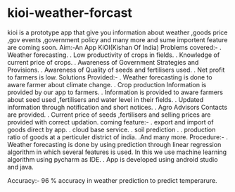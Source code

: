 # kioi-weather-forcast
kioi is a prototype app that give you information about  weather ,goods price ,gov events ,government policy and many more and sume importent feature are coming soon. 
Aim:-An App KiOI(Kishan Of India) 
Problems covered:- 
      . Weather forecasting.
      . Low productivity of crops in fields.
      . Knowledge of current price of crops.
      . Awareness of Government Strategies and Provisions.
      . Awareness of Quality of seeds and fertilisers used.
      . Net profit to farmers is low.
Solutions Provided:-
      . Weather forecasting is done to aware farmer about climate change.
      . Crop production Information is provided by our app to farmers.
      . Information is provided to aware farmers about seed used ,fertilisers and water level in
        their fields.
      . Updated information through notification and short notices.
      . Agro Advisors Contacts are provided.
      . Current price of seeds ,fertilisers and selling prices are provided with correct updation.
coming feature:-
      . export and import of goods direct by app.
      . cloud base service.
      . soil prediction .
      . production ratio of goods at a perticuler district of india.
      .And many more.
Procedure:-
      . Weather forecasting is done by using prediction through linear regression algorithm in which several features is 
        used. In this we use machine learning algorithm using pycharm as IDE.
      . App is developed using android studio and java.   
      
Accuracy:-
       96 % accuracy in weather prediction to predict temperarure.

